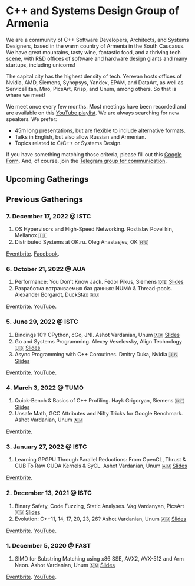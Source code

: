 # C++ and Systems Design Group of Armenia

We are a community of C++ Software Developers, Architects, and Systems Designers, based in the warm country of Armenia in the South Caucasus.
We have great mountains, tasty wine, fantastic food, and a thriving tech scene, with R&D offices of software and hardware design giants and many startups, including unicorns!

The capital city has the highest density of tech.
Yerevan hosts offices of Nvidia, AMD, Siemens, Synopsys, Yandex, EPAM, and DataArt, as well as ServiceTitan, Miro, PicsArt, Krisp, and Unum, among others.
So that is where we meet!

We meet once every few months.
Most meetings have been recorded and are available on this [YouTube playlist](https://youtube.com/playlist?list=PL2kcrNAeGTFy7SJ-IgZBvPyqqLdtK5Ds2).
We are always searching for new speakers.
We prefer:

* 45m long presentations, but are flexible to include alternative formats.
* Talks in English, but also allow Russian and Armenian.
* Topics related to C/C++ or Systems Design.

If you have something matching those criteria, please fill out this [Google Form](https://forms.gle/6HV1S7HxEvNvq27H7).
And, of course, join the [Telegram group for communication](https://t.me/cpparm).

## Upcoming Gatherings

## Previous Gatherings

### 7. December 17, 2022 @ ISTC

1. OS Hypervisors and High-Speed Networking. Rostislav Povelikin, Mellanox 🇮🇱
2. Distributed Systems at OK.ru. Oleg Anastasjev, OK 🇷🇺

[Eventbrite](https://www.eventbrite.com/e/armenian-c-community-meetup-7-istc-tickets-478590857137).
[Facebook](https://www.facebook.com/events/823532135430680).

### 6. October 21, 2022 @ AUA

1. Performance: You Don't Know Jack. Fedor Pikus, Siemens 🇩🇪 [Slides](materials/6.%20Fedor%20Pikus.pdf)
2. Разработка встраиваемых баз данных: NUMA & Thread-pools. Alexander Borgardt, DuckStax 🇷🇺

[Eventbrite](https://www.eventbrite.com/e/armenian-c-community-meetup-6-aua-tickets-435665426017).
[YouTube](https://youtu.be/M4GST0BTjRM).

### 5. June 29, 2022 @ ISTC

1. Bindings 101: CPython, cGo, JNI. Ashot Vardanian, Unum 🇦🇲 [Slides](materials/5.%20Ashot%20Vardanian.pdf)
2. Go and Systems Programming. Alexey Veselovsky, Align Technology 🇺🇸 [Slides](materials/5.%20Alexey%20Veselovsky.pdf)
3. Async Programming with C++ Coroutines. Dmitry Duka, Nvidia 🇺🇸 [Slides](materials/5.%20Dmitry%20Duka.pdf)

[Eventbrite](https://www.eventbrite.com/e/armenian-c-community-meetup-5-unum-tickets-371195735437).
[YouTube](https://youtu.be/psmfAg1Nc3s).

### 4. March 3, 2022 @ TUMO

1. Quick-Bench & Basics of C++ Profiling. Hayk Grigoryan, Siemens 🇩🇪 [Slides](materials/4.%20Hayk%20Grigoryan.pdf)
2. Unsafe Math, GCC Attributes and  Nifty Tricks for Google Benchmark. Ashot Vardanian, Unum 🇦🇲

[Eventbrite](https://www.eventbrite.com/e/armenian-c-community-meetup-4-siemens-tickets-273420988537).

### 3. January 27, 2022 @ ISTC

1. Learning GPGPU Through Parallel Reductions: From OpenCL, Thrust & CUB To Raw CUDA Kernels & SyCL. Ashot Vardanian, Unum 🇦🇲 [Slides](materials/3.%20Ashot%20Vardanian.pdf)

[Eventbrite](https://www.eventbrite.com/e/armenian-c-community-meetup-3-unum-tickets-247129158967).

### 2. December 13, 2021 @ ISTC

1. Binary Safety, Code Fuzzing, Static Analyses. Vag Vardanyan, PicsArt 🇦🇲 [Slides](materials/2.%20Vag%20Vardanyan.pdf)
2. Evolution: C++11, 14, 17, 20, 23, 26? Ashot Vardanian, Unum 🇦🇲 [Slides](materials/2.%20Ashot%20Vardanian.pdf)

[Eventbrite](https://www.eventbrite.com/e/armenian-c-community-meetup-2-unum-tickets-224665429347).
[YouTube](https://youtu.be/jtttoxkjTIA).

### 1. December 5, 2020 @ FAST

1. SIMD for Substring Matching using x86 SSE, AVX2, AVX-512 and Arm Neon. Ashot Vardanian, Unum 🇦🇲 [Slides](materials/1.%20Ashot%20Vardanian.pdf)

[Eventbrite](https://www.eventbrite.com/e/armenian-c-community-meetup-1-tickets-131200465123).
[YouTube](https://youtu.be/ft51yJ9mDcc).
